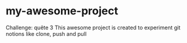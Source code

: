 # my-awesome-project
Challenge: quête 3 
This awesome project is created to experiment git notions like clone, push and pull

